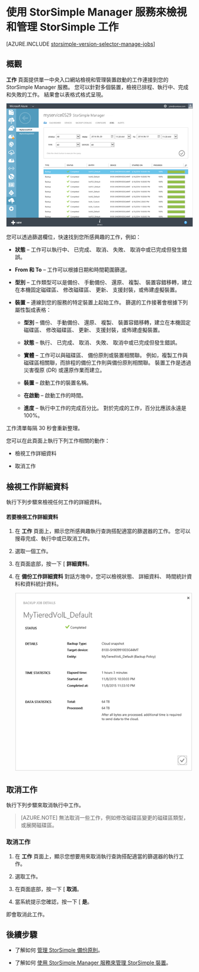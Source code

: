<properties 
   pageTitle="檢視和管理 StorSimple 工作 | Microsoft Azure"
   description="說明 StorSimple Manager 服務工作頁面，以及如何使用該頁面來追蹤最近、當前和排程的備份工作。"
   services="storsimple"
   documentationCenter="NA"
   authors="alkohli"
   manager="carolz"
   editor=""/>
<tags 
   ms.service="storsimple"
   ms.devlang="NA"
   ms.topic="article"
   ms.tgt_pltfrm="NA"
   ms.workload="TBD"
   ms.date="12/14/2015"
   ms.author="alkohli" />

# 使用 StorSimple Manager 服務來檢視和管理 StorSimple 工作

[AZURE.INCLUDE [storsimple-version-selector-manage-jobs](../../includes/storsimple-version-selector-manage-jobs.md)]

## 概觀

 **工作** 頁面提供單一中央入口網站檢視和管理裝置啟動的工作連接到您的 StorSimple Manager 服務。 您可以針對多個裝置，檢視已排程、執行中、完成和失敗的工作。 結果會以表格式格式呈現。 

![[工作] 頁面](./media/storsimple-manage-jobs-u2/HCS_JobsPage.png)

您可以透過篩選欄位，快速找到您所感興趣的工作，例如：

- **狀態** – 工作可以執行中、 已完成、 取消、 失敗、 取消中或已完成但發生錯誤。
- **From 和 To** – 工作可以根據日期和時間範圍篩選。
- **型別** – 工作類型可以是備份、 手動備份、 還原、 複製、 裝置容錯移轉，建立在本機固定磁碟區、 修改磁碟區、 更新、 支援封裝，或佈建虛擬裝置。

- **裝置** – 連線到您的服務的特定裝置上起始工作。
篩選的工作接著會根據下列屬性製成表格：

    - **型別** – 備份、 手動備份、 還原、 複製、 裝置容錯移轉，建立在本機固定磁碟區、 修改磁碟區、 更新、 支援封裝，或佈建虛擬裝置。

    - **狀態** – 執行、 已完成、 取消、 失敗、 取消中或已完成但發生錯誤。

    - **實體** – 工作可以與磁碟區、 備份原則或裝置相關聯。 例如，複製工作與磁碟區相關聯，而排程的備份工作則與備份原則相關聯。 裝置工作是透過災害復原 (DR) 或還原作業而建立。

    - **裝置** – 啟動工作的裝置名稱。

    - **在啟動** – 啟動工作的時間。

    - **進度** – 執行中工作的完成百分比。 對於完成的工作，百分比應該永遠是 100%。

工作清單每隔 30 秒會重新整理。

您可以在此頁面上執行下列工作相關的動作：

- 檢視工作詳細資料

- 取消工作

## 檢視工作詳細資料

執行下列步驟來檢視任何工作的詳細資料。

#### 若要檢視工作詳細資料

1. 在 **工作** 頁面上，顯示您所感興趣執行查詢搭配適當的篩選器的工作。 您可以搜尋完成、執行中或已取消工作。

2. 選取一個工作。

3. 在頁面底部，按一下 [ **詳細資料**。

4. 在 **備份工作詳細資料** 對話方塊中，您可以檢視狀態、 詳細資料、 時間統計資料和資料統計資料。
 
    ![工作詳細資料頁面](./media/storsimple-manage-jobs-u2/JobDetails.png)

## 取消工作

執行下列步驟來取消執行中工作。

>[AZURE.NOTE] 無法取消一些工作，例如修改磁碟區變更的磁碟區類型，或展開磁碟區。

### 取消工作

1. 在 **工作** 頁面上，顯示您想要用來取消執行查詢搭配適當的篩選器的執行工作。

1. 選取工作。

1. 在頁面底部，按一下 [ **取消**。

1. 當系統提示您確認，按一下 [ **是**。

即會取消此工作。

## 後續步驟

- 了解如何 [管理 StorSimple 備份原則](storsimple-manage-backup-policies.md)。

- 了解如何 [使用 StorSimple Manager 服務來管理 StorSimple 裝置](storsimple-manager-service-administration.md)。
